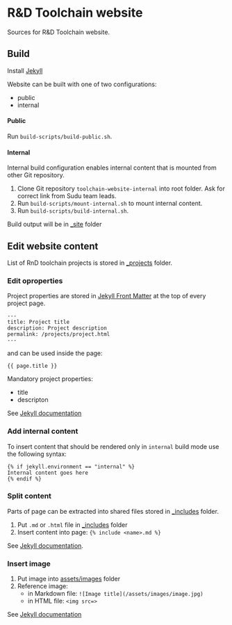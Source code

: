 # R&D Toolchain website

Sources for R&D Toolchain website. 

## Build

Install [Jekyll](https://jekyllrb.com/docs/installation/)

Website can be built with one of two configurations:
* public
* internal

#### Public
Run `build-scripts/build-public.sh`.

#### Internal

Internal build configuration enables internal content that is mounted from other Git repository.

1. Clone Git repository `toolchain-website-internal` into root folder. Ask for correct link from Sudu team leads.
2. Run `build-scripts/mount-internal.sh` to mount internal content.
3. Run `build-scripts/build-internal.sh`.

Build output will be in [_site](_site) folder

## Edit website content

List of RnD toolchain projects is stored in [_projects](_projects) folder.

### Edit oproperties

Project properties are stored in [Jekyll Front Matter](https://jekyllrb.com/docs/step-by-step/03-front-matter/) at the top of every project page.

```
---
title: Project title
description: Project description
permalink: /projects/project.html
---
```
and can be used inside the page:

```
{{ page.title }}
```
Mandatory project properties:
* title
* descripton

See [Jekyll documentation](https://jekyllrb.com/docs/variables/)

### Add internal content

To insert content that should be rendered only in `internal` build mode use the following syntax:
```
{% if jekyll.environment == "internal" %}
Internal content goes here
{% endif %}
```

### Split content

Parts of page can be extracted into shared files stored in [_includes](_includes) folder.

1. Put `.md` or `.html` file in [_includes](_includes) folder
2. Insert content into page: ```{% include <name>.md %}```

See [Jekyll documentation](https://jekyllrb.com/docs/includes/). 

### Insert image

1. Put image into [assets/images](assets/images) folder
2. Reference image:
   * in Markdown file: ```![Image title](/assets/images/image.jpg)```
   * in HTML file: ```<img src=>```

See [Jekyll documentation](https://jekyllrb.com/docs/step-by-step/07-assets/)
